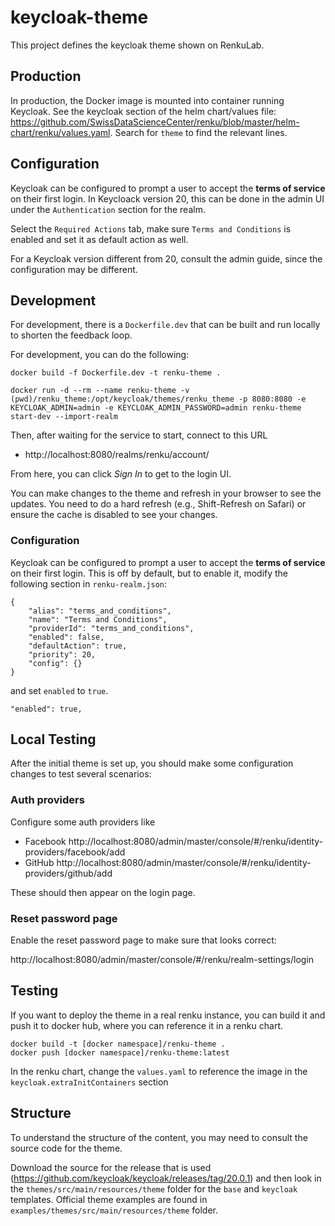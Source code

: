 # keycloak-theme

This project defines the keycloak theme shown on RenkuLab.

## Production

In production, the Docker image is mounted into container running Keycloak. See the keycloak section of the helm chart/values file: https://github.com/SwissDataScienceCenter/renku/blob/master/helm-chart/renku/values.yaml. Search for `theme` to find the relevant lines.

## Configuration

Keycloak can be configured to prompt a user to accept the **terms of service** on their first login. In Keycloack version 20, this can be done in the admin UI under the `Authentication` section for the realm.

Select the `Required Actions` tab, make sure `Terms and Conditions` is enabled and set it as default action as well.

For a Keycloak version different from 20, consult the admin guide, since the configuration may be different.

## Development

For development, there is a `Dockerfile.dev` that can be built and run locally to shorten the feedback loop.

For development, you can do the following:

```
docker build -f Dockerfile.dev -t renku-theme .

docker run -d --rm --name renku-theme -v (pwd)/renku_theme:/opt/keycloak/themes/renku_theme -p 8080:8080 -e KEYCLOAK_ADMIN=admin -e KEYCLOAK_ADMIN_PASSWORD=admin renku-theme start-dev --import-realm
```

Then, after waiting for the service to start, connect to this URL

* http://localhost:8080/realms/renku/account/

From here, you can click _Sign In_ to get to the login UI.


You can make changes to the theme and refresh in your browser to see the updates. You need to do a hard refresh (e.g., Shift-Refresh on Safari) or ensure the cache is disabled to see your changes.

### Configuration

Keycloak can be configured to prompt a user to accept the **terms of service** on their first login. This is off by default, but to enable it, modify the following section in `renku-realm.json`:

```
{
    "alias": "terms_and_conditions",
    "name": "Terms and Conditions",
    "providerId": "terms_and_conditions",
    "enabled": false,
    "defaultAction": true,
    "priority": 20,
    "config": {}
}
```

and set `enabled` to `true`.

```
"enabled": true,
```

## Local Testing

After the initial theme is set up, you should make some configuration changes to test several scenarios:

### Auth providers

Configure some auth providers like

- Facebook http://localhost:8080/admin/master/console/#/renku/identity-providers/facebook/add
- GitHub http://localhost:8080/admin/master/console/#/renku/identity-providers/github/add


These should then appear on the login page.

### Reset password page

Enable the reset password page to make sure that looks correct:

http://localhost:8080/admin/master/console/#/renku/realm-settings/login


## Testing

If you want to deploy the theme in a real renku instance, you can build it and push it to docker hub, where you can reference it in a renku chart.

```
docker build -t [docker namespace]/renku-theme .
docker push [docker namespace]/renku-theme:latest
```

In the renku chart, change the `values.yaml` to reference the image in the `keycloak.extraInitContainers` section

## Structure

To understand the structure of the content, you may need to consult the source code for the theme.

Download the source for the release that is used (https://github.com/keycloak/keycloak/releases/tag/20.0.1) and then look in the `themes/src/main/resources/theme` folder for the `base` and `keycloak` templates. Official theme examples are found in `examples/themes/src/main/resources/theme` folder.
